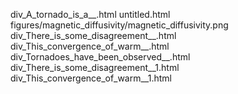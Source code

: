div_A_tornado_is_a__.html
untitled.html
figures/magnetic_diffusivity/magnetic_diffusivity.png
div_There_is_some_disagreement__.html
div_This_convergence_of_warm__.html
div_Tornadoes_have_been_observed__.html
div_There_is_some_disagreement__1.html
div_This_convergence_of_warm__1.html